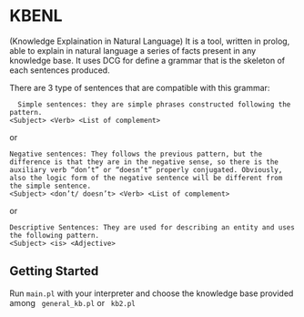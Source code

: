 # KBENL
(Knowledge Explaination in Natural Language)
It is a tool, written in prolog, able to explain in natural language a series of facts present in any knowledge base.
It uses DCG for define a grammar that is the skeleton of each sentences produced.

There are 3 type of sentences that are compatible with this grammar:
```
  Simple sentences: they are simple phrases constructed following the pattern.
<Subject> <Verb> <List of complement>
```
or
```
Negative sentences: They follows the previous pattern, but the difference is that they are in the negative sense, so there is the auxiliary verb “don’t” or “doesn’t” properly conjugated. Obviously, also the logic form of the negative sentence will be different from the simple sentence.
<Subject> <don’t/ doesn’t> <Verb> <List of complement>
```
or
```
Descriptive Sentences: They are used for describing an entity and uses the following pattern.
<Subject> <is> <Adjective>
  ```
## Getting Started
Run 
```main.pl``` 
with your interpreter and choose the knowledge base provided among 
``` general_kb.pl``` 
or 
``` kb2.pl``` 

